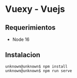 # Vuexy - Vuejs

## Requerimientos

- Node 16

## Instalacion

```console
unknown@unknown$ npm install
unknown@unknown$ npm run serve
```